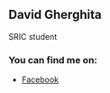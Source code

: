 ## David Gherghita

SRIC student

### You can find me on:
- [Facebook](https://www.facebook.com/david.gherghita/)
